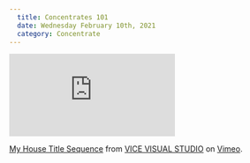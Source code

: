 ```yaml
---
  title: Concentrates 101
  date: Wednesday February 10th, 2021
  category: Concentrate
---
```


<iframe src="https://player.vimeo.com/video/264297998" frameborder="0" webkitallowfullscreen mozallowfullscreen allowfullscreen></iframe>

<p><a href="https://vimeo.com/264297998">My House Title Sequence</a> from <a href="https://vimeo.com/vicevisualstudio">VICE VISUAL STUDIO</a> on <a href="https://vimeo.com">Vimeo</a>.</p>
